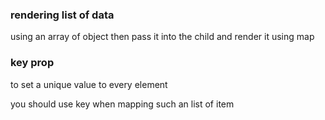 
### rendering list of data 
using an array of object then pass it into the child and render it using map

### key prop 
to set a unique value to every element

you should use key when mapping such an list of item

